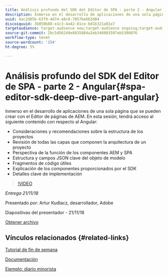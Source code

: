 ```yaml
---
title: Análisis profundo del SDK del Editor de SPA - parte 2 - Angular
description: Inmerso en el desarrollo de aplicaciones de una sola página que se pueden crear con el Editor de páginas de AEM.
uuid: 4ac2d85b-63f9-4d74-a8c0-7857be6b3d84
discoiquuid: 3b050b88-e1c3-4a42-81ce-bd1b321a01e7
targetaudience: target-audience new;target-audience ongoing;target-audience upgrader
source-git-commit: 2bc5d56249e8835884a2eb348083507eb5308076
workflow-type: tm+mt
source-wordcount: '154'
ht-degree: 5%

---
```



# Análisis profundo del SDK del Editor de SPA - parte 2 - Angular{#spa-editor-sdk-deep-dive-part-angular}

Inmerso en el desarrollo de aplicaciones de una sola página que se pueden crear con el Editor de páginas de AEM. En esta sesión, tendrá acceso al siguiente contenido con respecto al Angular:

* Consideraciones y recomendaciones sobre la estructura de los proyectos
* Revisión de todas las capas que componen la arquitectura de un proyecto
* Perspectiva de la función de los componentes AEM y SPA
* Estructura y campos JSON clave del objeto de modelo
* Fragmentos de código útiles
* Explicación de los componentes proporcionados por el SDK
* Detalles clave de implementación

>[!VIDEO](https://video.tv.adobe.com/v/25503/?quality-9)

*Entrega 21/11/18*

Presentado por: Artur Kudlacz, desarrollador, Adobe

Diapositivas del presentador - 21/11/18

[Obtener archivo](assets/aem-gems-aem-spaeditorangular-112118.pdf)

## Vínculos relacionados {#related-links}

[Tutorial de fin de semana](https://experienceleague.adobe.com/docs/experience-manager-learn/getting-started-wknd-tutorial-develop/overview.html?lang=es)

[Documentación](https://helpx.adobe.com/experience-manager/6-4/sites/developing/using/spa-overview.html)

[Ejemplo: diario minorista](https://github.com/adobe/aem-sample-we-retail-journal)

<!--
[Get back to the Overview](https://helpx.adobe.com/experience-manager/kt/eseminars/gems/aem-index.html)
-->
